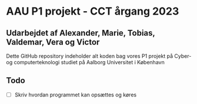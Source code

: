 # AAU P1 projekt - CCT årgang 2023
## Udarbejdet af Alexander, Marie, Tobias, Valdemar, Vera og Victor
Dette GitHub repository indeholder alt koden bag vores P1 projekt på Cyber- og computerteknologi studiet på Aalborg Universitet i København

## Todo
* [ ] Skriv hvordan programmet kan opsættes og køres
